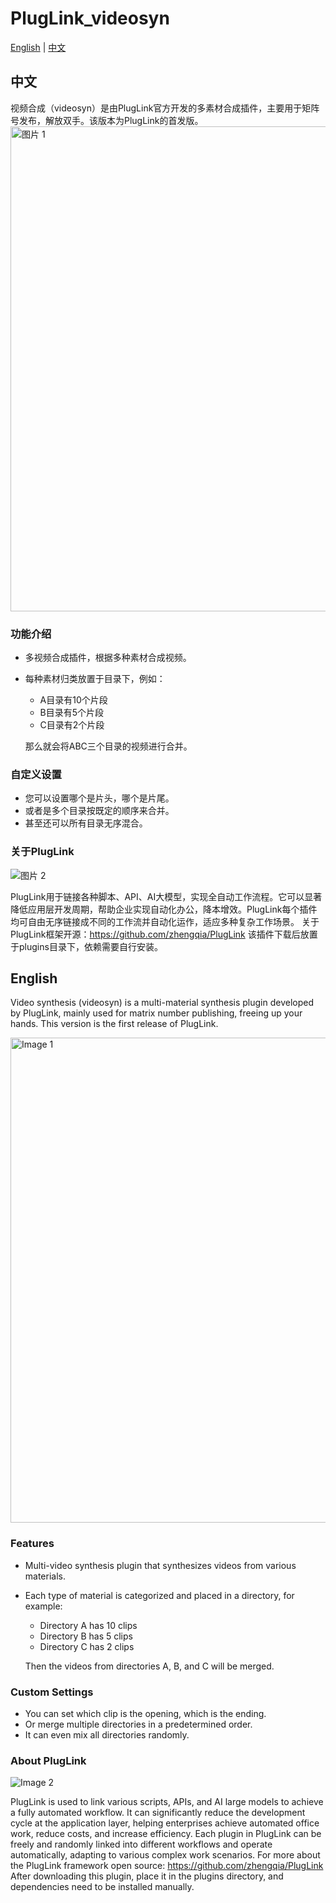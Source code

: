 # PlugLink_videosyn

[English](#english) | [中文](#中文)

## 中文

视频合成（videosyn）是由PlugLink官方开发的多素材合成插件，主要用于矩阵号发布，解放双手。该版本为PlugLink的首发版。
<img width="776" alt="图片 1" src="https://github.com/zhengqia/PlugLink_videosyn/assets/155066150/e2cdf713-b4c8-4f6b-b488-8f7927490e16">

### 功能介绍

- 多视频合成插件，根据多种素材合成视频。
- 每种素材归类放置于目录下，例如：
  - A目录有10个片段
  - B目录有5个片段
  - C目录有2个片段

  那么就会将ABC三个目录的视频进行合并。

### 自定义设置

- 您可以设置哪个是片头，哪个是片尾。
- 或者是多个目录按既定的顺序来合并。
- 甚至还可以所有目录无序混合。

### 关于PlugLink

<img alt="图片 2" src="https://github.com/zhengqia/PlugLink_videosyn/assets/155066150/535fbb17-3200-47d4-a368-8f7eca9b2c91">

PlugLink用于链接各种脚本、API、AI大模型，实现全自动工作流程。它可以显著降低应用层开发周期，帮助企业实现自动化办公，降本增效。PlugLink每个插件均可自由无序链接成不同的工作流并自动化运作，适应多种复杂工作场景。
关于PlugLink框架开源：https://github.com/zhengqia/PlugLink
该插件下载后放置于plugins目录下，依赖需要自行安装。

## English

Video synthesis (videosyn) is a multi-material synthesis plugin developed by PlugLink, mainly used for matrix number publishing, freeing up your hands. This version is the first release of PlugLink.

<img width="776" alt="Image 1" src="https://github.com/zhengqia/PlugLink_videosyn/assets/155066150/e2cdf713-b4c8-4f6b-b488-8f7927490e16">

### Features

- Multi-video synthesis plugin that synthesizes videos from various materials.
- Each type of material is categorized and placed in a directory, for example:
  - Directory A has 10 clips
  - Directory B has 5 clips
  - Directory C has 2 clips

  Then the videos from directories A, B, and C will be merged.

### Custom Settings

- You can set which clip is the opening, which is the ending.
- Or merge multiple directories in a predetermined order.
- It can even mix all directories randomly.

### About PlugLink

<img alt="Image 2" src="https://github.com/zhengqia/PlugLink_videosyn/assets/155066150/535fbb17-3200-47d4-a368-8f7eca9b2c91">

PlugLink is used to link various scripts, APIs, and AI large models to achieve a fully automated workflow. It can significantly reduce the development cycle at the application layer, helping enterprises achieve automated office work, reduce costs, and increase efficiency. Each plugin in PlugLink can be freely and randomly linked into different workflows and operate automatically, adapting to various complex work scenarios.
For more about the PlugLink framework open source: https://github.com/zhengqia/PlugLink
After downloading this plugin, place it in the plugins directory, and dependencies need to be installed manually.
